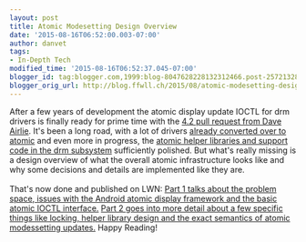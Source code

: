 ```yaml
---
layout: post
title: Atomic Modesetting Design Overview
date: '2015-08-16T06:52:00.003-07:00'
author: danvet
tags:
- In-Depth Tech
modified_time: '2015-08-16T06:52:37.045-07:00'
blogger_id: tag:blogger.com,1999:blog-8047628228132312466.post-2572132837736503140
blogger_orig_url: http://blog.ffwll.ch/2015/08/atomic-modesetting-design-overview.html
---
```


After a few years of development the atomic display update IOCTL for drm drivers is finally ready for prime time with the <a href="http://mid.mail-archive.com/alpine.DEB.2.00.1506260158440.13786@skynet.skynet.ie">4.2 pull request from Dave Airlie</a>. It's been a long road, with a lot of drivers <a href="http://blog.ffwll.ch/2014/11/atomic-modeset-support-for-kms-drivers.html">already converted over to atomic</a> and even more in progress, the <a href="http://blog.ffwll.ch/2015/01/update-for-atomic-display-updates.html">atomic helper libraries and support code in the drm subsystem</a> sufficiently polished. But what's really missing is a design overview of what the overall atomic infrastructure looks like and why some decisions and details are implemented like they are.<br /><br />That's now done and published on LWN: <a href="https://lwn.net/Articles/653071/">Part 1 talks about the problem space, issues with the Android atomic display framework and the basic atomic IOCTL interface.</a> <a href="https://lwn.net/Articles/653466/">Part 2 goes into more detail about a few specific things like locking, helper library design and the exact semantics of atomic modessetting updates.</a> Happy Reading! 